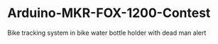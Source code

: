 # Arduino-MKR-FOX-1200-Contest
Bike tracking system in bike water bottle holder with dead man alert
